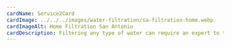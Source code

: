 ```yaml
---
cardName: Service2Card
cardImage: ../../../images/water-filtration/sa-filtration-home.webp
cardImageAlt: Home Filtration San Antonio
cardDescription: Filtering any type of water can require an expert to test and suggest a system that meets your reauirements. Water Filtration made easy by Water Softeners San Antonio.
---
```

